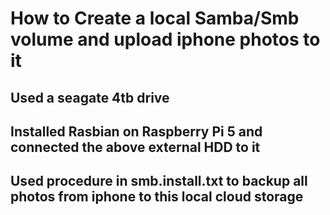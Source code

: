# How to Create a local Samba/Smb volume and upload iphone photos to it
## Used a seagate 4tb drive
## Installed Rasbian on Raspberry Pi 5 and connected the above external HDD to it
## Used procedure in smb.install.txt to backup all photos from iphone to this local cloud storage
